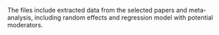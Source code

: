 The files include extracted  data from the selected papers and meta-analysis, including random effects and regression model with potential moderators.
